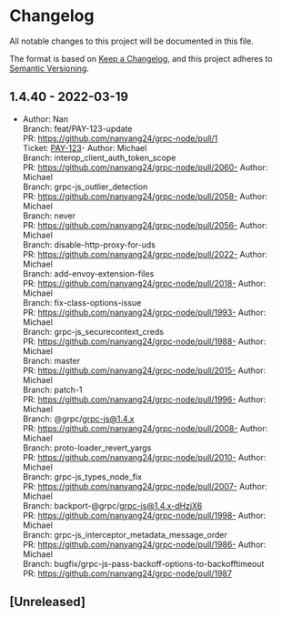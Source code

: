 # Changelog

All notable changes to this project will be documented in this file.

The format is based on [Keep a Changelog](https://keepachangelog.com/en/1.0.0/),
and this project adheres to [Semantic Versioning](https://semver.org/spec/v2.0.0.html).

## 1.4.40 - 2022-03-19

- Author: Nan <br>Branch: feat/PAY-123-update <br>PR: https://github.com/nanyang24/grpc-node/pull/1 <br>Ticket: [PAY-123](https://mcoproduct.atlassian.net/browse/PAY-123)- Author: Michael <br>Branch: interop_client_auth_token_scope <br>PR: https://github.com/nanyang24/grpc-node/pull/2060- Author: Michael <br>Branch: grpc-js_outlier_detection <br>PR: https://github.com/nanyang24/grpc-node/pull/2058- Author: Michael <br>Branch: never <br>PR: https://github.com/nanyang24/grpc-node/pull/2056- Author: Michael <br>Branch: disable-http-proxy-for-uds <br>PR: https://github.com/nanyang24/grpc-node/pull/2022- Author: Michael <br>Branch: add-envoy-extension-files <br>PR: https://github.com/nanyang24/grpc-node/pull/2018- Author: Michael <br>Branch: fix-class-options-issue <br>PR: https://github.com/nanyang24/grpc-node/pull/1993- Author: Michael <br>Branch: grpc-js_securecontext_creds <br>PR: https://github.com/nanyang24/grpc-node/pull/1988- Author: Michael <br>Branch: master <br>PR: https://github.com/nanyang24/grpc-node/pull/2015- Author: Michael <br>Branch: patch-1 <br>PR: https://github.com/nanyang24/grpc-node/pull/1996- Author: Michael <br>Branch: @grpc/grpc-js@1.4.x <br>PR: https://github.com/nanyang24/grpc-node/pull/2008- Author: Michael <br>Branch: proto-loader_revert_yargs <br>PR: https://github.com/nanyang24/grpc-node/pull/2010- Author: Michael <br>Branch: grpc-js_types_node_fix <br>PR: https://github.com/nanyang24/grpc-node/pull/2007- Author: Michael <br>Branch: backport-@grpc/grpc-js@1.4.x-dHzjX6 <br>PR: https://github.com/nanyang24/grpc-node/pull/1998- Author: Michael <br>Branch: grpc-js_interceptor_metadata_message_order <br>PR: https://github.com/nanyang24/grpc-node/pull/1986- Author: Michael <br>Branch: bugfix/grpc-js-pass-backoff-options-to-backofftimeout <br>PR: https://github.com/nanyang24/grpc-node/pull/1987

## [Unreleased]
